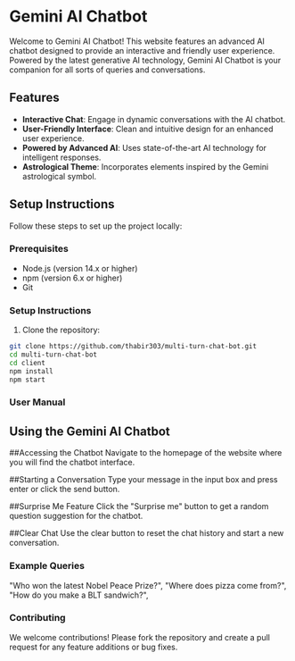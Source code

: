 # Gemini AI Chatbot

Welcome to Gemini AI Chatbot! This website features an advanced AI chatbot designed to provide an interactive and friendly user experience. Powered by the latest generative AI technology, Gemini AI Chatbot is your companion for all sorts of queries and conversations.

## Features

- **Interactive Chat**: Engage in dynamic conversations with the AI chatbot.
- **User-Friendly Interface**: Clean and intuitive design for an enhanced user experience.
- **Powered by Advanced AI**: Uses state-of-the-art AI technology for intelligent responses.
- **Astrological Theme**: Incorporates elements inspired by the Gemini astrological symbol.

## Setup Instructions

Follow these steps to set up the project locally:

### Prerequisites

- Node.js (version 14.x or higher)
- npm (version 6.x or higher)
- Git

### Setup Instructions

1. Clone the repository:
```bash
git clone https://github.com/thabir303/multi-turn-chat-bot.git
cd multi-turn-chat-bot
cd client
npm install
npm start
```

### User Manual
## Using the Gemini AI Chatbot
##Accessing the Chatbot
Navigate to the homepage of the website where you will find the chatbot interface.

##Starting a Conversation
Type your message in the input box and press enter or click the send button.

##Surprise Me Feature
Click the "Surprise me" button to get a random question suggestion for the chatbot.

##Clear Chat
Use the clear button to reset the chat history and start a new conversation.

### Example Queries
"Who won the latest Nobel Peace Prize?",
"Where does pizza come from?",
"How do you make a BLT sandwich?",

### Contributing
We welcome contributions! Please fork the repository and create a pull request for any feature additions or bug fixes.
